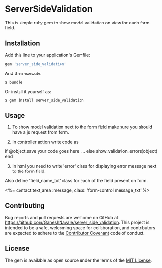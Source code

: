 # ServerSideValidation

This is simple ruby gem to show model validation on view for each form field.

## Installation

Add this line to your application's Gemfile:

```ruby
gem 'server_side_validation'
```

And then execute:

    $ bundle

Or install it yourself as:

    $ gem install server_side_validation

## Usage

1. To show model validation next to the form field make sure you should have a js request from form.

2. In controller action write code as

if @object.save
	your code goes here ....
else
	show_validation_errors(object)
end

3. In html you need to write 'error' class for displaying error message next to the form field.

Also define 'field_name_txt' class for each of the field present on form. 

<%= contact.text_area :message, class: 'form-control message_txt' %>
<div class ='error'></div>

## Contributing

Bug reports and pull requests are welcome on GitHub at https://github.com/GaneshNavale/server_side_validation. This project is intended to be a safe, welcoming space for collaboration, and contributors are expected to adhere to the [Contributor Covenant](http://contributor-covenant.org) code of conduct.


## License

The gem is available as open source under the terms of the [MIT License](http://opensource.org/licenses/MIT).

